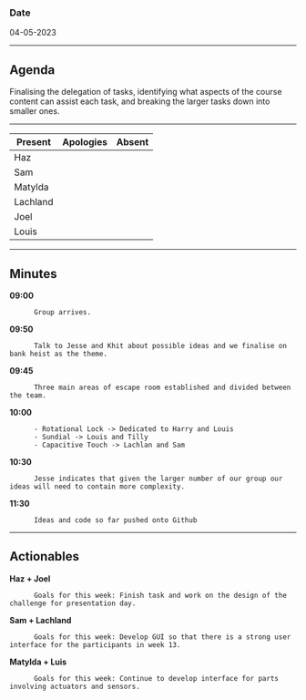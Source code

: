 
### Date 

04-05-2023
___
## Agenda
Finalising the delegation of tasks, identifying what aspects of the course content can assist each task, and breaking the larger tasks down 
into smaller ones. 
___

| Present  | Apologies | Absent |
| ------------- | ------------- | ------------- |
| Haz  |   |    |
| Sam  |   |   |
| Matylda  |    |   |
| Lachland  |    |    |
| Joel |    |   |
| Louis  |   |   |

___

## Minutes

        
**09:00**  
          
          Group arrives.
          
**09:50**  
          
          Talk to Jesse and Khit about possible ideas and we finalise on bank heist as the theme. 

**09:45**
          
          Three main areas of escape room established and divided between the team.

**10:00**   

          - Rotational Lock -> Dedicated to Harry and Louis
          - Sundial -> Louis and Tilly
          - Capacitive Touch -> Lachlan and Sam
          
**10:30**   

          Jesse indicates that given the larger number of our group our ideas will need to contain more complexity.
          

**11:30**   

          Ideas and code so far pushed onto Github
          
___
## Actionables

**Haz + Joel**  
          
          Goals for this week: Finish task and work on the design of the challenge for presentation day.
          
**Sam + Lachland**  
          
          Goals for this week: Develop GUI so that there is a strong user interface for the participants in week 13. 
          
**Matylda + Luis**  
          
          Goals for this week: Continue to develop interface for parts involving actuators and sensors. 

          
        
